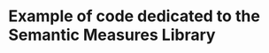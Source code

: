 Example of code dedicated to the Semantic Measures Library
========================================================================




